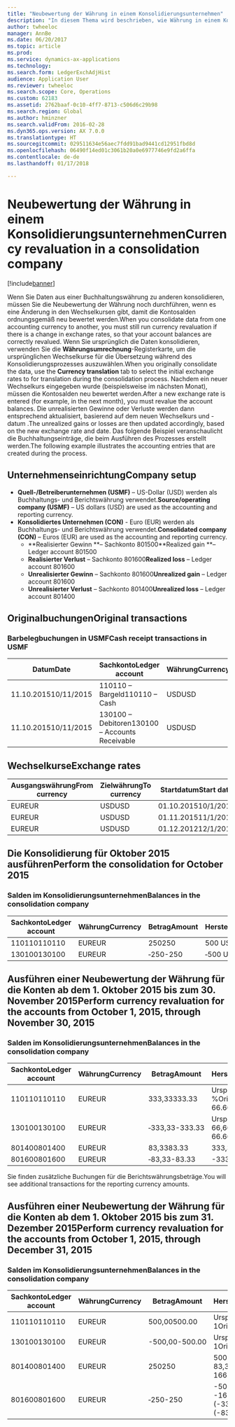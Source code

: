```yaml
---
title: "Neubewertung der Währung in einem Konsolidierungsunternehmen"
description: "In diesem Thema wird beschrieben, wie Währung in einem Konsolidierungsunternehmen neu bewertet werden."
author: twheeloc
manager: AnnBe
ms.date: 06/20/2017
ms.topic: article
ms.prod: 
ms.service: dynamics-ax-applications
ms.technology: 
ms.search.form: LedgerExchAdjHist
audience: Application User
ms.reviewer: twheeloc
ms.search.scope: Core, Operations
ms.custom: 62183
ms.assetid: 2762baaf-0c10-4ff7-8713-c506d6c29b98
ms.search.region: Global
ms.author: hminzner
ms.search.validFrom: 2016-02-28
ms.dyn365.ops.version: AX 7.0.0
ms.translationtype: HT
ms.sourcegitcommit: 029511634e56aec7fdd91bad9441cd12951fbd8d
ms.openlocfilehash: 06490f14ed01c3061b20a0e6977746e9fd2a6ffa
ms.contentlocale: de-de
ms.lasthandoff: 01/17/2018

---
```


# <a name="currency-revaluation-in-a-consolidation-company"></a><span data-ttu-id="9a2a1-103">Neubewertung der Währung in einem Konsolidierungsunternehmen</span><span class="sxs-lookup"><span data-stu-id="9a2a1-103">Currency revaluation in a consolidation company</span></span>

[!include[banner](../includes/banner.md)]




<span data-ttu-id="9a2a1-104">Wenn Sie Daten aus einer Buchhaltungswährung zu anderen konsolidieren, müssen Sie die Neubewertung der Währung noch durchführen, wenn es eine Änderung in den Wechselkursen gibt, damit die Kontosalden ordnungsgemäß neu bewertet werden.</span><span class="sxs-lookup"><span data-stu-id="9a2a1-104">When you consolidate data from one accounting currency to another, you must still run currency revaluation if there is a change in exchange rates, so that your account balances  are correctly revalued.</span></span> <span data-ttu-id="9a2a1-105">Wenn Sie ursprünglich die Daten konsolidieren, verwenden Sie die **Währungsumrechnung**-Registerkarte, um die ursprünglichen Wechselkurse für die Übersetzung während des Konsolidierungsprozesses auszuwählen.</span><span class="sxs-lookup"><span data-stu-id="9a2a1-105">When you originally consolidate the data, use the **Currency translation** tab to select the initial exchange rates to for translation during the consolidation process.</span></span> <span data-ttu-id="9a2a1-106">Nachdem ein neuer Wechselkurs eingegeben wurde (beispielsweise im nächsten Monat), müssen die Kontosalden neu bewertet werden.</span><span class="sxs-lookup"><span data-stu-id="9a2a1-106">After a new exchange rate is entered (for example, in the next month), you must revalue the account balances.</span></span> <span data-ttu-id="9a2a1-107">Die unrealisierten Gewinne oder Verluste werden dann entsprechend aktualisiert, basierend auf dem neuen Wechselkurs und -datum .</span><span class="sxs-lookup"><span data-stu-id="9a2a1-107">The unrealized gains or losses are then updated accordingly, based on the new exchange rate and date.</span></span> <span data-ttu-id="9a2a1-108">Das folgende Beispiel veranschaulicht die Buchhaltungseinträge, die beim Ausführen des Prozesses erstellt werden.</span><span class="sxs-lookup"><span data-stu-id="9a2a1-108">The following example illustrates the accounting entries that are created during the process.</span></span>

## <a name="company-setup"></a><span data-ttu-id="9a2a1-109">Unternehmenseinrichtung</span><span class="sxs-lookup"><span data-stu-id="9a2a1-109">Company setup</span></span>
-   <span data-ttu-id="9a2a1-110">**Quell-/Betreiberunternehmen (USMF)** – US-Dollar (USD) werden als Buchhaltungs- und Berichtswährung verwendet.</span><span class="sxs-lookup"><span data-stu-id="9a2a1-110">**Source/operating company (USMF)** – US dollars (USD) are used as the accounting and reporting currency.</span></span>
-   <span data-ttu-id="9a2a1-111">**Konsolidiertes Unternehmen (CON)** - Euro (EUR) werden als Buchhaltungs- und Berichtswährung verwendet.</span><span class="sxs-lookup"><span data-stu-id="9a2a1-111">**Consolidated company (CON)** – Euros (EUR) are used as the accounting and reporting currency.</span></span>
    -   <span data-ttu-id="9a2a1-112">**Realisierter Gewinn **– Sachkonto 801500</span><span class="sxs-lookup"><span data-stu-id="9a2a1-112">**Realized gain **– Ledger account 801500</span></span>
    -   <span data-ttu-id="9a2a1-113">**Realisierter Verlust** – Sachkonto 801600</span><span class="sxs-lookup"><span data-stu-id="9a2a1-113">**Realized loss** – Ledger account 801600</span></span>
    -   <span data-ttu-id="9a2a1-114">**Unrealisierter Gewinn** – Sachkonto 801600</span><span class="sxs-lookup"><span data-stu-id="9a2a1-114">**Unrealized gain** – Ledger account 801600</span></span>
    -   <span data-ttu-id="9a2a1-115">**Unrealisierter Verlust** – Sachkonto 801400</span><span class="sxs-lookup"><span data-stu-id="9a2a1-115">**Unrealized loss** – Ledger account 801400</span></span>

## <a name="original-transactions"></a><span data-ttu-id="9a2a1-116">Originalbuchungen</span><span class="sxs-lookup"><span data-stu-id="9a2a1-116">Original transactions</span></span>
### <a name="cash-receipt-transactions-in-usmf"></a><span data-ttu-id="9a2a1-117">Barbelegbuchungen in USMF</span><span class="sxs-lookup"><span data-stu-id="9a2a1-117">Cash receipt transactions in USMF</span></span>

| <span data-ttu-id="9a2a1-118">Datum</span><span class="sxs-lookup"><span data-stu-id="9a2a1-118">Date</span></span>       | <span data-ttu-id="9a2a1-119">Sachkonto</span><span class="sxs-lookup"><span data-stu-id="9a2a1-119">Ledger account</span></span>               | <span data-ttu-id="9a2a1-120">Währung</span><span class="sxs-lookup"><span data-stu-id="9a2a1-120">Currency</span></span> | <span data-ttu-id="9a2a1-121">Betrag</span><span class="sxs-lookup"><span data-stu-id="9a2a1-121">Amount</span></span> |
|------------|------------------------------|----------|--------|
| <span data-ttu-id="9a2a1-122">11.10.2015</span><span class="sxs-lookup"><span data-stu-id="9a2a1-122">10/11/2015</span></span> | <span data-ttu-id="9a2a1-123">110110 – Bargeld</span><span class="sxs-lookup"><span data-stu-id="9a2a1-123">110110 – Cash</span></span>                | <span data-ttu-id="9a2a1-124">USD</span><span class="sxs-lookup"><span data-stu-id="9a2a1-124">USD</span></span>      | <span data-ttu-id="9a2a1-125">500</span><span class="sxs-lookup"><span data-stu-id="9a2a1-125">500</span></span>    |
| <span data-ttu-id="9a2a1-126">11.10.2015</span><span class="sxs-lookup"><span data-stu-id="9a2a1-126">10/11/2015</span></span> | <span data-ttu-id="9a2a1-127">130100 – Debitoren</span><span class="sxs-lookup"><span data-stu-id="9a2a1-127">130100 – Accounts Receivable</span></span> | <span data-ttu-id="9a2a1-128">USD</span><span class="sxs-lookup"><span data-stu-id="9a2a1-128">USD</span></span>      | <span data-ttu-id="9a2a1-129">‑500</span><span class="sxs-lookup"><span data-stu-id="9a2a1-129">-500</span></span>   |

## <a name="exchange-rates"></a><span data-ttu-id="9a2a1-130">Wechselkurse</span><span class="sxs-lookup"><span data-stu-id="9a2a1-130">Exchange rates</span></span>
| <span data-ttu-id="9a2a1-131">Ausgangswährung</span><span class="sxs-lookup"><span data-stu-id="9a2a1-131">From currency</span></span> | <span data-ttu-id="9a2a1-132">Zielwährung</span><span class="sxs-lookup"><span data-stu-id="9a2a1-132">To currency</span></span> | <span data-ttu-id="9a2a1-133">Startdatum</span><span class="sxs-lookup"><span data-stu-id="9a2a1-133">Start date</span></span> | <span data-ttu-id="9a2a1-134">Kurs</span><span class="sxs-lookup"><span data-stu-id="9a2a1-134">Exchange rate</span></span> |
|---------------|-------------|------------|---------------|
| <span data-ttu-id="9a2a1-135">EUR</span><span class="sxs-lookup"><span data-stu-id="9a2a1-135">EUR</span></span>           | <span data-ttu-id="9a2a1-136">USD</span><span class="sxs-lookup"><span data-stu-id="9a2a1-136">USD</span></span>         | <span data-ttu-id="9a2a1-137">01.10.2015</span><span class="sxs-lookup"><span data-stu-id="9a2a1-137">10/1/2015</span></span>  | <span data-ttu-id="9a2a1-138">200</span><span class="sxs-lookup"><span data-stu-id="9a2a1-138">200</span></span>           |
| <span data-ttu-id="9a2a1-139">EUR</span><span class="sxs-lookup"><span data-stu-id="9a2a1-139">EUR</span></span>           | <span data-ttu-id="9a2a1-140">USD</span><span class="sxs-lookup"><span data-stu-id="9a2a1-140">USD</span></span>         | <span data-ttu-id="9a2a1-141">01.11.2015</span><span class="sxs-lookup"><span data-stu-id="9a2a1-141">11/1/2015</span></span>  | <span data-ttu-id="9a2a1-142">150</span><span class="sxs-lookup"><span data-stu-id="9a2a1-142">150</span></span>           |
| <span data-ttu-id="9a2a1-143">EUR</span><span class="sxs-lookup"><span data-stu-id="9a2a1-143">EUR</span></span>           | <span data-ttu-id="9a2a1-144">USD</span><span class="sxs-lookup"><span data-stu-id="9a2a1-144">USD</span></span>         | <span data-ttu-id="9a2a1-145">01.12.2012</span><span class="sxs-lookup"><span data-stu-id="9a2a1-145">12/1/2012</span></span>  | <span data-ttu-id="9a2a1-146">100</span><span class="sxs-lookup"><span data-stu-id="9a2a1-146">100</span></span>           |

## <a name="perform-the-consolidation-for-october-2015"></a><span data-ttu-id="9a2a1-147">Die Konsolidierung für Oktober 2015 ausführen</span><span class="sxs-lookup"><span data-stu-id="9a2a1-147">Perform the consolidation for October 2015</span></span>
### <a name="balances-in-the-consolidation-company"></a><span data-ttu-id="9a2a1-148">Salden im Konsolidierungsunternehmen</span><span class="sxs-lookup"><span data-stu-id="9a2a1-148">Balances in the consolidation company</span></span>

| <span data-ttu-id="9a2a1-149">Sachkonto</span><span class="sxs-lookup"><span data-stu-id="9a2a1-149">Ledger account</span></span> | <span data-ttu-id="9a2a1-150">Währung</span><span class="sxs-lookup"><span data-stu-id="9a2a1-150">Currency</span></span> | <span data-ttu-id="9a2a1-151">Betrag</span><span class="sxs-lookup"><span data-stu-id="9a2a1-151">Amount</span></span> | <span data-ttu-id="9a2a1-152">Herstellkostenkalkulation</span><span class="sxs-lookup"><span data-stu-id="9a2a1-152">Calculation</span></span>    |
|----------------|----------|--------|----------------|
| <span data-ttu-id="9a2a1-153">110110</span><span class="sxs-lookup"><span data-stu-id="9a2a1-153">110110</span></span>         | <span data-ttu-id="9a2a1-154">EUR</span><span class="sxs-lookup"><span data-stu-id="9a2a1-154">EUR</span></span>      | <span data-ttu-id="9a2a1-155">250</span><span class="sxs-lookup"><span data-stu-id="9a2a1-155">250</span></span>    | <span data-ttu-id="9a2a1-156">500 USD × 50 %</span><span class="sxs-lookup"><span data-stu-id="9a2a1-156">500 USD × 50%</span></span>  |
| <span data-ttu-id="9a2a1-157">130100</span><span class="sxs-lookup"><span data-stu-id="9a2a1-157">130100</span></span>         | <span data-ttu-id="9a2a1-158">EUR</span><span class="sxs-lookup"><span data-stu-id="9a2a1-158">EUR</span></span>      | <span data-ttu-id="9a2a1-159">‑250</span><span class="sxs-lookup"><span data-stu-id="9a2a1-159">-250</span></span>   | <span data-ttu-id="9a2a1-160">‑500 USD × 50 %</span><span class="sxs-lookup"><span data-stu-id="9a2a1-160">-500 USD × 50%</span></span> |

## <a name="perform-currency-revaluation-for-the-accounts-from-october-1-2015-through-november-30-2015"></a><span data-ttu-id="9a2a1-161">Ausführen einer Neubewertung der Währung für die Konten ab dem 1. Oktober 2015 bis zum 30. November 2015</span><span class="sxs-lookup"><span data-stu-id="9a2a1-161">Perform currency revaluation for the accounts from October 1, 2015, through November 30, 2015</span></span>
### <a name="balances-in-the-consolidation-company"></a><span data-ttu-id="9a2a1-162">Salden im Konsolidierungsunternehmen</span><span class="sxs-lookup"><span data-stu-id="9a2a1-162">Balances in the consolidation company</span></span>

| <span data-ttu-id="9a2a1-163">Sachkonto</span><span class="sxs-lookup"><span data-stu-id="9a2a1-163">Ledger account</span></span> | <span data-ttu-id="9a2a1-164">Währung</span><span class="sxs-lookup"><span data-stu-id="9a2a1-164">Currency</span></span> | <span data-ttu-id="9a2a1-165">Betrag</span><span class="sxs-lookup"><span data-stu-id="9a2a1-165">Amount</span></span>  | <span data-ttu-id="9a2a1-166">Herstellkostenkalkulation</span><span class="sxs-lookup"><span data-stu-id="9a2a1-166">Calculation</span></span>                        |
|----------------|----------|---------|------------------------------------|
| <span data-ttu-id="9a2a1-167">110110</span><span class="sxs-lookup"><span data-stu-id="9a2a1-167">110110</span></span>         | <span data-ttu-id="9a2a1-168">EUR</span><span class="sxs-lookup"><span data-stu-id="9a2a1-168">EUR</span></span>      | <span data-ttu-id="9a2a1-169">333,33</span><span class="sxs-lookup"><span data-stu-id="9a2a1-169">333.33</span></span>  | <span data-ttu-id="9a2a1-170">Ursprünglicher Betrag 500 × 66,6667 %</span><span class="sxs-lookup"><span data-stu-id="9a2a1-170">Original amount of 500 × 66.6667%</span></span>  |
| <span data-ttu-id="9a2a1-171">130100</span><span class="sxs-lookup"><span data-stu-id="9a2a1-171">130100</span></span>         | <span data-ttu-id="9a2a1-172">EUR</span><span class="sxs-lookup"><span data-stu-id="9a2a1-172">EUR</span></span>      | <span data-ttu-id="9a2a1-173">‑333,33</span><span class="sxs-lookup"><span data-stu-id="9a2a1-173">-333.33</span></span> | <span data-ttu-id="9a2a1-174">Ursprünglicher Betrag -500 × 66,6667 %</span><span class="sxs-lookup"><span data-stu-id="9a2a1-174">Original amount of -500 × 66.6667%</span></span> |
| <span data-ttu-id="9a2a1-175">801400</span><span class="sxs-lookup"><span data-stu-id="9a2a1-175">801400</span></span>         | <span data-ttu-id="9a2a1-176">EUR</span><span class="sxs-lookup"><span data-stu-id="9a2a1-176">EUR</span></span>      | <span data-ttu-id="9a2a1-177">83,33</span><span class="sxs-lookup"><span data-stu-id="9a2a1-177">83.33</span></span>   | <span data-ttu-id="9a2a1-178">333,33 – 250</span><span class="sxs-lookup"><span data-stu-id="9a2a1-178">333.33 – 250</span></span>                       |
| <span data-ttu-id="9a2a1-179">801600</span><span class="sxs-lookup"><span data-stu-id="9a2a1-179">801600</span></span>         | <span data-ttu-id="9a2a1-180">EUR</span><span class="sxs-lookup"><span data-stu-id="9a2a1-180">EUR</span></span>      | <span data-ttu-id="9a2a1-181">‑83,33</span><span class="sxs-lookup"><span data-stu-id="9a2a1-181">-83.33</span></span>  | <span data-ttu-id="9a2a1-182">-333,33 – (-250)</span><span class="sxs-lookup"><span data-stu-id="9a2a1-182">-333.33 – (-250)</span></span>                   |

<span data-ttu-id="9a2a1-183">Sie finden zusätzliche Buchungen für die Berichtswährungsbeträge.</span><span class="sxs-lookup"><span data-stu-id="9a2a1-183">You will see additional transactions for the reporting currency amounts.</span></span>

## <a name="perform-currency-revaluation-for-the-accounts-from-october-1-2015-through-december-31-2015"></a><span data-ttu-id="9a2a1-184">Ausführen einer Neubewertung der Währung für die Konten ab dem 1. Oktober 2015 bis zum 31. Dezember 2015</span><span class="sxs-lookup"><span data-stu-id="9a2a1-184">Perform currency revaluation for the accounts from October 1, 2015, through December 31, 2015</span></span>
### <a name="balances-in-the-consolidation-company"></a><span data-ttu-id="9a2a1-185">Salden im Konsolidierungsunternehmen</span><span class="sxs-lookup"><span data-stu-id="9a2a1-185">Balances in the consolidation company</span></span>

| <span data-ttu-id="9a2a1-186">Sachkonto</span><span class="sxs-lookup"><span data-stu-id="9a2a1-186">Ledger account</span></span> | <span data-ttu-id="9a2a1-187">Währung</span><span class="sxs-lookup"><span data-stu-id="9a2a1-187">Currency</span></span> | <span data-ttu-id="9a2a1-188">Betrag</span><span class="sxs-lookup"><span data-stu-id="9a2a1-188">Amount</span></span>  | <span data-ttu-id="9a2a1-189">Herstellkostenkalkulation</span><span class="sxs-lookup"><span data-stu-id="9a2a1-189">Calculation</span></span>                                          |
|----------------|----------|---------|------------------------------------------------------|
| <span data-ttu-id="9a2a1-190">110110</span><span class="sxs-lookup"><span data-stu-id="9a2a1-190">110110</span></span>         | <span data-ttu-id="9a2a1-191">EUR</span><span class="sxs-lookup"><span data-stu-id="9a2a1-191">EUR</span></span>      | <span data-ttu-id="9a2a1-192">500,00</span><span class="sxs-lookup"><span data-stu-id="9a2a1-192">500.00</span></span>  | <span data-ttu-id="9a2a1-193">Ursprünglicher Betrag 500 × 1</span><span class="sxs-lookup"><span data-stu-id="9a2a1-193">Original amount of 500 × 1</span></span>                           |
| <span data-ttu-id="9a2a1-194">130100</span><span class="sxs-lookup"><span data-stu-id="9a2a1-194">130100</span></span>         | <span data-ttu-id="9a2a1-195">EUR</span><span class="sxs-lookup"><span data-stu-id="9a2a1-195">EUR</span></span>      | <span data-ttu-id="9a2a1-196">-500,00</span><span class="sxs-lookup"><span data-stu-id="9a2a1-196">-500.00</span></span> | <span data-ttu-id="9a2a1-197">Ursprünglicher Betrag -500 × 1</span><span class="sxs-lookup"><span data-stu-id="9a2a1-197">Original amount of -500 × 1</span></span>                          |
| <span data-ttu-id="9a2a1-198">801400</span><span class="sxs-lookup"><span data-stu-id="9a2a1-198">801400</span></span>         | <span data-ttu-id="9a2a1-199">EUR</span><span class="sxs-lookup"><span data-stu-id="9a2a1-199">EUR</span></span>      | <span data-ttu-id="9a2a1-200">250</span><span class="sxs-lookup"><span data-stu-id="9a2a1-200">250</span></span>     | <span data-ttu-id="9a2a1-201">500 – 333,33 = 166,67 166,67 + 83,33 = 250</span><span class="sxs-lookup"><span data-stu-id="9a2a1-201">500 – 333.33 = 166.67 166.67 + 83.33 = 250</span></span>           |
| <span data-ttu-id="9a2a1-202">801600</span><span class="sxs-lookup"><span data-stu-id="9a2a1-202">801600</span></span>         | <span data-ttu-id="9a2a1-203">EUR</span><span class="sxs-lookup"><span data-stu-id="9a2a1-203">EUR</span></span>      | <span data-ttu-id="9a2a1-204">‑250</span><span class="sxs-lookup"><span data-stu-id="9a2a1-204">-250</span></span>    | <span data-ttu-id="9a2a1-205">-500 – (-333,33) = -166,67 -166,67 + (-83,33) = -250</span><span class="sxs-lookup"><span data-stu-id="9a2a1-205">-500 – (-333.33) = -166.67 -166.67 + (-83.33) = -250</span></span> |






